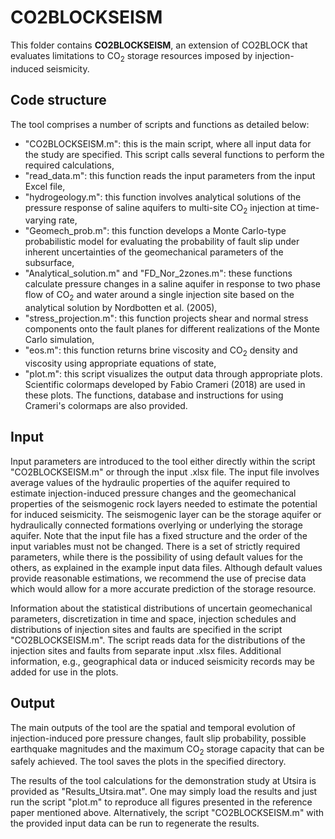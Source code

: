 # CO2BLOCKSEISM

This folder contains **CO2BLOCKSEISM**, an extension of CO2BLOCK that evaluates limitations to CO<sub>2</sub> storage resources imposed by injection-induced seismicity.  

## **Code structure**
The tool comprises a number of scripts and functions as detailed below:
- "CO2BLOCKSEISM.m": this is the main script, where all input data for the study
  are specified. This script calls several functions to perform the required
  calculations,
- "read_data.m": this function reads the input parameters from the input Excel
  file,
- "hydrogeology.m": this function involves analytical solutions of the pressure
  response of saline aquifers to multi-site CO<sub>2</sub> injection at
  time-varying rate,
- "Geomech_prob.m": this function develops a Monte Carlo-type probabilistic
  model for evaluating the probability of fault slip under inherent
  uncertainties of the geomechanical parameters of the subsurface,
- "Analytical_solution.m" and "FD_Nor_2zones.m": these functions calculate
  pressure changes in a saline aquifer in response to two phase flow of
  CO<sub>2</sub> and water around a single injection site based on the
  analytical solution by Nordbotten et al. (2005),
- "stress_projection.m": this function projects shear and normal stress
  components onto the fault planes for different realizations of the Monte Carlo
  simulation,
- "eos.m": this function returns brine viscosity and CO<sub>2</sub> density and
  viscosity using appropriate equations of state,
- "plot.m": this script visualizes the output data through appropriate plots.
  Scientific colormaps developed by Fabio Crameri (2018) are used in these
  plots. The functions, database and instructions for using Crameri's colormaps
  are also provided.     

## **Input**
Input parameters are introduced to the tool either directly within the script
"CO2BLOCKSEISM.m" or through the input .xlsx file. The input file involves
average values of the hydraulic properties of the aquifer required to estimate
injection-induced pressure changes and the geomechanical properties of the
seismogenic rock layers needed to estimate the potential for induced seismicity.
The seismogenic layer can be the storage aquifer or hydraulically connected
formations overlying or underlying the storage aquifer. Note that the input file
has a fixed structure and the order of the input variables must not be changed.
There is a set of strictly required parameters, while there is the possibility
of using default values for the others, as explained in the example input data
files. Although default values provide reasonable estimations, we recommend the
use of precise data which would allow for a more accurate prediction of the
storage resource.

Information about the statistical distributions of uncertain geomechanical
parameters, discretization in time and space, injection schedules and
distributions of injection sites and faults are specified in the script
"CO2BLOCKSEISM.m". The script reads data for the distributions of the injection
sites and faults from separate input .xlsx files. Additional information, e.g.,
geographical data or induced seismicity records may be added for use in the
plots.  

## **Output**
The main outputs of the tool are the spatial and temporal evolution of
injection-induced pore pressure changes, fault slip probability, possible
earthquake magnitudes and the maximum CO<sub>2</sub> storage capacity that can
be safely achieved. The tool saves the plots in the specified directory. 

The results of the tool calculations for the demonstration study at Utsira is
provided as "Results_Utsira.mat". One may simply load the results and just run 
the script "plot.m" to reproduce all figures presented in the reference paper 
mentioned above. Alternatively, the script "CO2BLOCKSEISM.m" with the provided 
input data can be run to regenerate the results.  
